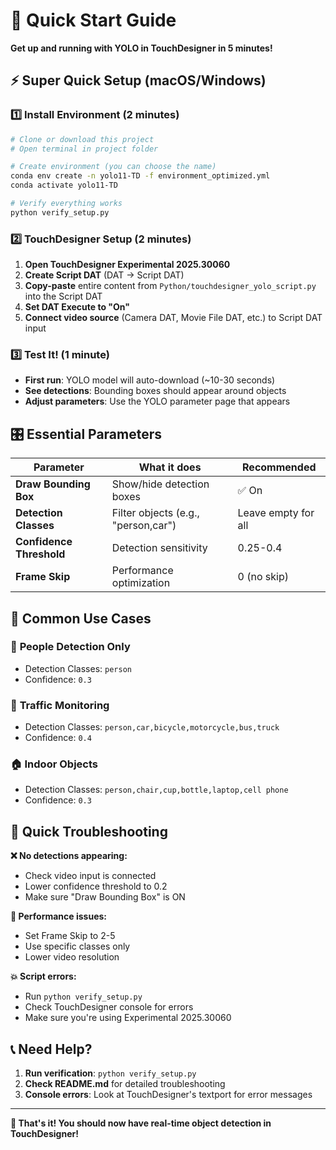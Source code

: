# 🚀 Quick Start Guide

**Get up and running with YOLO in TouchDesigner in 5 minutes!**

## ⚡ Super Quick Setup (macOS/Windows)

### 1️⃣ Install Environment (2 minutes)
```bash
# Clone or download this project
# Open terminal in project folder

# Create environment (you can choose the name)
conda env create -n yolo11-TD -f environment_optimized.yml
conda activate yolo11-TD

# Verify everything works
python verify_setup.py
```

### 2️⃣ TouchDesigner Setup (2 minutes)
1. **Open TouchDesigner Experimental 2025.30060**
2. **Create Script DAT** (DAT → Script DAT)
3. **Copy-paste** entire content from `Python/touchdesigner_yolo_script.py` into the Script DAT
4. **Set DAT Execute to "On"**
5. **Connect video source** (Camera DAT, Movie File DAT, etc.) to Script DAT input

### 3️⃣ Test It! (1 minute)
- **First run**: YOLO model will auto-download (~10-30 seconds)
- **See detections**: Bounding boxes should appear around objects
- **Adjust parameters**: Use the YOLO parameter page that appears

## 🎛️ Essential Parameters

| Parameter | What it does | Recommended |
|-----------|--------------|-------------|
| **Draw Bounding Box** | Show/hide detection boxes | ✅ On |
| **Detection Classes** | Filter objects (e.g., "person,car") | Leave empty for all |
| **Confidence Threshold** | Detection sensitivity | 0.25-0.4 |
| **Frame Skip** | Performance optimization | 0 (no skip) |

## 🎯 Common Use Cases

### 👤 **People Detection Only**
- Detection Classes: `person`
- Confidence: `0.3`

### 🚗 **Traffic Monitoring**  
- Detection Classes: `person,car,bicycle,motorcycle,bus,truck`
- Confidence: `0.4`

### 🏠 **Indoor Objects**
- Detection Classes: `person,chair,cup,bottle,laptop,cell phone`
- Confidence: `0.3`

## 🚨 Quick Troubleshooting

**❌ No detections appearing:**
- Check video input is connected
- Lower confidence threshold to 0.2
- Make sure "Draw Bounding Box" is ON

**🐢 Performance issues:**
- Set Frame Skip to 2-5
- Use specific classes only
- Lower video resolution

**💥 Script errors:**
- Run `python verify_setup.py`
- Check TouchDesigner console for errors
- Make sure you're using Experimental 2025.30060

## 📞 Need Help?

1. **Run verification**: `python verify_setup.py`
2. **Check README.md** for detailed troubleshooting
3. **Console errors**: Look at TouchDesigner's textport for error messages

---

**🎉 That's it! You should now have real-time object detection in TouchDesigner!**
